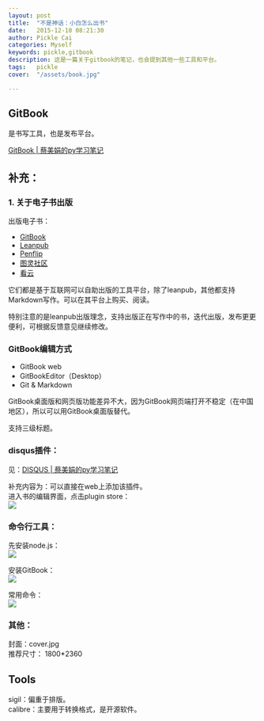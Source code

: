 ```yaml
---
layout: post  
title:  "不是神话：小白怎么出书"  
date:   2015-12-10 08:21:30  
author: Pickle Cai  
categories: Myself  
keywords: pickle,gitbook  
description: 这是一篇关于gitbook的笔记，也会提到其他一些工具和平台。  
tags:	pickle   
cover:  "/assets/book.jpg"  

---  
```

## GitBook  

是书写工具，也是发布平台。  

[GitBook | 蔡美娟的py学习笔记](https://picklecai.gitbooks.io/omooc2py/content/0MOOC/GitBook.html)  

## 补充：
### 1. 关于电子书出版  

出版电子书：  
- [GitBook](https://www.gitbook.com)  
- [Leanpub](https://leanpub.com/)  
- [Penflip](https://www.penflip.com/)  
- [图灵社区](http://www.ituring.com.cn/)  
- [看云](http://www.kancloud.cn/)

它们都是基于互联网可以自助出版的工具平台，除了leanpub，其他都支持Markdown写作。可以在其平台上购买、阅读。  

特别注意的是leanpub出版理念，支持出版正在写作中的书，迭代出版，发布更更便利，可根据反馈意见继续修改。  

### GitBook编辑方式   

- GitBook web
- GitBookEditor（Desktop）
- Git & Markdown  

GitBook桌面版和网页版功能差异不大，因为GitBook网页端打开不稳定（在中国地区），所以可以用GitBook桌面版替代。  

支持三级标题。

### disqus插件：  
见：[DISQUS | 蔡美娟的py学习笔记](https://picklecai.gitbooks.io/omooc2py/content/0MOOC/DISQUS.html)  

补充内容为：可以直接在web上添加该插件。  
进入书的编辑界面，点击plugin store：  
![](http://7xotr7.com1.z0.glb.clouddn.com/15-12-10/45335813.jpg)    

### 命令行工具：  

先安装node.js：  
![](http://7xotr7.com1.z0.glb.clouddn.com/15-12-10/26092167.jpg)  

安装GitBook：  
![](http://7xotr7.com1.z0.glb.clouddn.com/15-12-10/29378541.jpg)  

常用命令：  
![](http://7xotr7.com1.z0.glb.clouddn.com/15-12-10/64574717.jpg)  

### 其他：  

封面：cover.jpg  
推荐尺寸：  1800*2360  

## Tools  
sigil：偏重于排版。  
calibre：主要用于转换格式，是开源软件。  